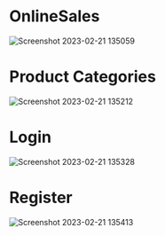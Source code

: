 # OnlineSales
![Screenshot 2023-02-21 135059](https://user-images.githubusercontent.com/82052075/220326926-06a58489-9269-4730-8b4a-6822fb6f52cd.png)
# Product Categories
![Screenshot 2023-02-21 135212](https://user-images.githubusercontent.com/82052075/220327118-1553d0d9-f633-4f4c-ab3d-7b2b2f38f70c.png)
# Login
![Screenshot 2023-02-21 135328](https://user-images.githubusercontent.com/82052075/220327347-a755155c-83ec-4c45-9087-059858168cab.png)
# Register
![Screenshot 2023-02-21 135413](https://user-images.githubusercontent.com/82052075/220327415-a8095944-ac44-4891-bcc9-856dfce3444d.png)

